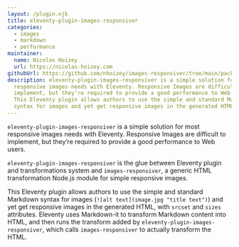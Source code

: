 ```yaml
---
layout: /plugin.njk
title: eleventy-plugin-images-responsiver
categories:
  - images
  - markdown
  - performance
maintainer:
  name: Nicolas Hoizey
  url: https://nicolas-hoizey.com
githubUrl: https://github.com/nhoizey/images-responsiver/tree/main/packages/eleventy-plugin-images-responsiver
description: eleventy-plugin-images-responsiver is a simple solution for most
  responsive images needs with Eleventy. Responsive Images are difficult to
  implement, but they’re required to provide a good performance to Web users.
  This Eleventy plugin allows authors to use the simple and standard Markdown
  syntax for images and yet get responsive images in the generated HTML.
---
```

`eleventy-plugin-images-responsiver` is a simple solution for most responsive images needs with Eleventy. Responsive Images are difficult to implement, but they’re required to provide a good performance to Web users.

`eleventy-plugin-images-responsiver` is the glue between Eleventy plugin and transformations system and `images-responsiver`, a generic HTML transformation Node.js module for simple responsive images.

This Eleventy plugin allows authors to use the simple and standard Markdown syntax for images (`![alt text](image.jpg "title text")`) and yet get responsive images in the generated HTML, with `srcset` and `sizes` attributes. Eleventy uses Markdown-it to transform Markdown content into HTML, and then runs the transform added by `eleventy-plugin-images-responsiver`, which calls `images-responsiver` to actually transform the HTML.